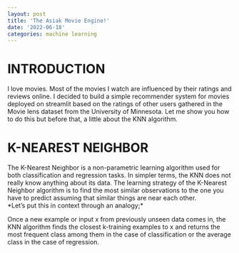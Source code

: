 ```yaml
---
layout: post
title: 'The Asiak Movie Engine!'
date: '2022-06-18'
categories: machine learning
---
```


# INTRODUCTION
<p>I love movies. Most of the movies I watch are influenced by their ratings and reviews online. 
I decided to build a simple recommender system for movies deployed on streamlit based on the ratings of other users gathered in the Movie lens dataset from the University of Minnesota.
Let me show you how to do this but before that, a little about the KNN algorithm.</p>

# K-NEAREST NEIGHBOR
<p>
  The K-Nearest Neighbor is a non-parametric learning algorithm used for both classification and regression tasks. 
  In simpler terms, the KNN does not really know anything about its data. 
  The learning strategy of the K-Nearest Neighbor algorithm is to find the most similar observations to the one you have to predict assuming that similar things are near each other.<br>
  *Let’s put this in context through an analogy;*

  Once a new example or input x from previously unseen data comes in, the KNN algorithm finds the closest k-training examples to x and returns the most       frequent class among them in the case of classification or the average class in the case of regression.
</p>


